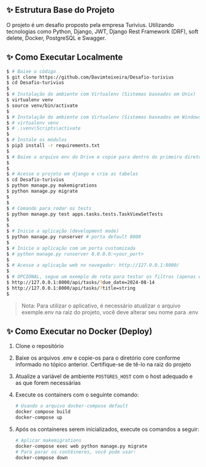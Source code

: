 ## ✨ Estrutura Base do Projeto

O projeto é um desafio proposto pela empresa Turivius. Utilizando tecnologias como Python, Django, JWT, Django Rest Framework (DRF), soft delete, Docker, PostgreSQL e Swagger.

## ✨ Como Executar Localmente

```bash
$ # Baixe o código
$ git clone https://github.com/Davimteixeira/Desafio-turivius
$ cd Desafio-turivius
$
$ # Instalação do ambiente com Virtualenv (Sistemas baseados em Unix)
$ virtualenv venv
$ source venv/bin/activate
$
$ # Instalação do ambiente com Virtualenv (Sistemas baseados em Windows)
$ # virtualenv venv
$ # .\venv\Scripts\activate
$
$ # Instale os módulos
$ pip3 install -r requirements.txt
$
$ # Baixe o arquivo env do Drive e copie para dentro do primeiro diretório core. Mais informações abaixo em nota.
$
$
$ # Acesse o projeto em django e crie as tabelas
$ cd Desafio-turivius
$ python manage.py makemigrations
$ python manage.py migrate
$
$
$ # Comando para rodar os tests
$ python manage.py test apps.tasks.tests.TaskViewSetTests
$
$
$ # Inicie a aplicação (development mode)
$ python manage.py runserver # porta default 8000
$
$ # Inicie a aplicação com um porta customizada
$ # python manage.py runserver 0.0.0.0:<your_port>
$
$ # Acesse a aplicação web no navegador: http://127.0.0.1:8000/
$
$ # OPCIONAL, segue um exemplo de rota para testar os filtros (apenas exemplos)
$ http://127.0.0.1:8000/api/tasks/?due_date=2024-08-14
$ http://127.0.0.1:8000/api/tasks/?title=string
$
```

> Nota: Para utilizar o aplicativo, é necessário atualizar o arquivo exemple.env na raiz do projeto, você deve alterar seu nome para .env
> <br />

## ✨ Como Executar no Docker (Deploy)

1. Clone o repositório
1. Baixe os arquivos .env e copie-os para o diretório core conforme informado no tópico anterior. Certifique-se de tê-lo na raiz do projeto
1. Atualize a variável de ambiente `POSTGRES_HOST` com o host adequado e as que forem necessárias
1. Execute os containers com o seguinte comando:

   ```bash
   # Usando o arquivo docker-compose default
   docker compose build
   docker-compose up
   ```

1. Após os containeres serem inicializados, execute os comandos a seguir:

   ```bash
   # Aplicar makemigrations
   docker-compose exec web python manage.py migrate
   # Para parar os contêineres, você pode usar:
   docker-compose down

   ```

<br />
